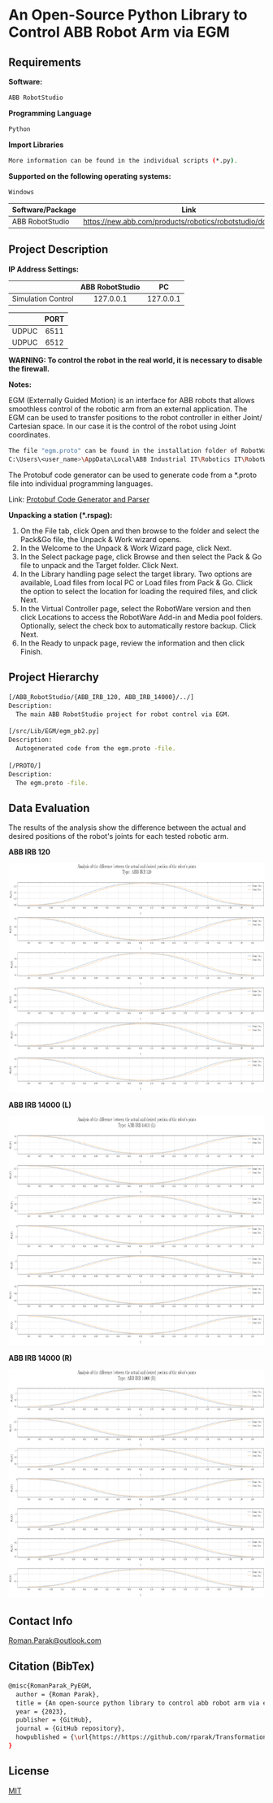 # An Open-Source Python Library to Control ABB Robot Arm via EGM

## Requirements

**Software:**
```bash
ABB RobotStudio
```

**Programming Language**

```bash
Python
```

**Import Libraries**
```bash
More information can be found in the individual scripts (*.py).
```

**Supported on the following operating systems:**
```bash
Windows
```

| Software/Package      | Link                                                                                  |
| --------------------- | ------------------------------------------------------------------------------------- |
| ABB RobotStudio       | https://new.abb.com/products/robotics/robotstudio/downloads                           |

## Project Description

**IP Address Settings:**

|          | ABB RobotStudio  | PC |
| :------: | :-----------: | :-----------: |
| Simulation Control  | 127.0.0.1 | 127.0.0.1 |

|          | PORT |
| :------: | :-----------: |
| UDPUC | 6511  |
| UDPUC | 6512  |

**WARNING: To control the robot in the real world, it is necessary to disable the firewall.**

**Notes:**

EGM (Externally Guided Motion) is an interface for ABB robots that allows smoothless control of the robotic arm from an external application. The EGM can be used to transfer positions to the robot controller in either Joint/ Cartesian space. In our case it is the control of the robot using Joint coordinates.

```bash
The file "egm.proto" can be found in the installation folder of RobotWare. For example on Windows with RobotWare 7.6.1:
C:\Users\<user_name>\AppData\Local\ABB Industrial IT\Robotics IT\RobotWare\RobotControl_7.6.1\utility\Template\EGM
```

The Protobuf code generator can be used to generate code from a *.proto file into individual programming languages.

Link: [Protobuf Code Generator and Parser](https://protogen.marcgravell.com)

**Unpacking a station (*.rspag):**
1. On the File tab, click Open and then browse to the folder and select the Pack&Go file, the Unpack & Work wizard opens.
2. In the Welcome to the Unpack & Work Wizard page, click Next.
3. In the Select package page, click Browse and then select the Pack & Go file to unpack and the Target folder. Click Next.
4. In the Library handling page select the target library. Two options are available, Load files from local PC or Load files from Pack & Go. Click the option to select the location for loading the required files, and click Next.
5. In the Virtual Controller page, select the RobotWare version and then click Locations to access the RobotWare Add-in and Media pool folders. Optionally, select the check box to automatically restore backup. Click Next.
6. In the Ready to unpack page, review the information and then click Finish.

## Project Hierarchy

```bash
[/ABB_RobotStudio/{ABB_IRB_120, ABB_IRB_14000}/../]
Description:
  The main ABB RobotStudio project for robot control via EGM. 

[/src/Lib/EGM/egm_pb2.py]
Description:
  Autogenerated code from the egm.proto -file.

[/PROTO/]
Description:
  The egm.proto -file.
```

## Data Evaluation

The results of the analysis show the difference between the actual and desired positions of the robot's joints for each tested robotic arm.

**ABB IRB 120**

<p align="center">
<img src=https://github.com/rparak/ABB_EGM_Python/blob/main/images/Analysis/ABB_IRB_120.svg width="800" height="450">
</p>

**ABB IRB 14000 (L)**

<p align="center">
<img src=https://github.com/rparak/ABB_EGM_Python/blob/main/images/Analysis/ABB_IRB_14000_L.svg width="800" height="450">
</p>

**ABB IRB 14000 (R)**

<p align="center">
<img src=https://github.com/rparak/ABB_EGM_Python/blob/main/images/Analysis/ABB_IRB_14000_R.svg width="800" height="450">
</p>

## Contact Info
Roman.Parak@outlook.com

## Citation (BibTex)
```bash
@misc{RomanParak_PyEGM,
  author = {Roman Parak},
  title = {An open-source python library to control abb robot arm via egm},
  year = {2023},
  publisher = {GitHub},
  journal = {GitHub repository},
  howpublished = {\url{https://https://github.com/rparak/Transformation}}
}
```

## License
[MIT](https://choosealicense.com/licenses/mit/)
